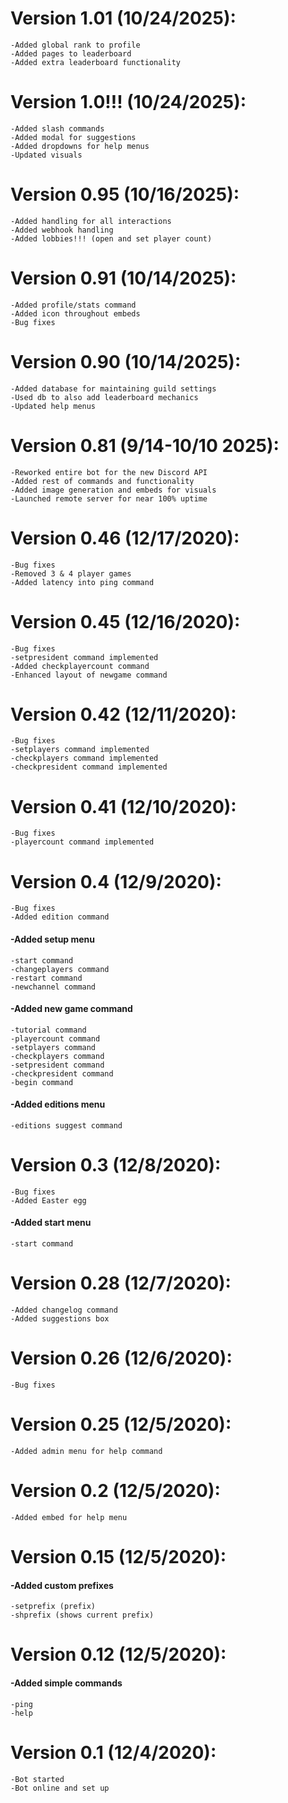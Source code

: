 # Version 1.01 (10/24/2025):
    -Added global rank to profile
    -Added pages to leaderboard
    -Added extra leaderboard functionality

# Version 1.0!!! (10/24/2025):
    -Added slash commands
    -Added modal for suggestions
    -Added dropdowns for help menus
    -Updated visuals

# Version 0.95 (10/16/2025):
    -Added handling for all interactions
    -Added webhook handling
    -Added lobbies!!! (open and set player count)

# Version 0.91 (10/14/2025):
    -Added profile/stats command
    -Added icon throughout embeds
    -Bug fixes

# Version 0.90 (10/14/2025):
    -Added database for maintaining guild settings
    -Used db to also add leaderboard mechanics
    -Updated help menus

# Version 0.81 (9/14-10/10 2025):
    -Reworked entire bot for the new Discord API
    -Added rest of commands and functionality
    -Added image generation and embeds for visuals
    -Launched remote server for near 100% uptime

# Version 0.46 (12/17/2020):
    -Bug fixes
    -Removed 3 & 4 player games
    -Added latency into ping command

# Version 0.45 (12/16/2020):
    -Bug fixes
    -setpresident command implemented 
    -Added checkplayercount command
    -Enhanced layout of newgame command

# Version 0.42 (12/11/2020):
    -Bug fixes
    -setplayers command implemented
    -checkplayers command implemented
    -checkpresident command implemented

# Version 0.41 (12/10/2020):
    -Bug fixes
    -playercount command implemented

# Version 0.4 (12/9/2020):
    -Bug fixes
    -Added edition command
#### -Added setup menu
    -start command
    -changeplayers command
    -restart command
    -newchannel command
#### -Added new game command
    -tutorial command
    -playercount command
    -setplayers command
    -checkplayers command
    -setpresident command
    -checkpresident command
    -begin command
#### -Added editions menu
    -editions suggest command

# Version 0.3 (12/8/2020):
    -Bug fixes
    -Added Easter egg
#### -Added start menu
    -start command

# Version 0.28 (12/7/2020):
    -Added changelog command
    -Added suggestions box

# Version 0.26 (12/6/2020):
    -Bug fixes

# Version 0.25 (12/5/2020):
    -Added admin menu for help command

# Version 0.2 (12/5/2020):
    -Added embed for help menu

# Version 0.15 (12/5/2020): 
#### -Added custom prefixes
    -setprefix (prefix)
    -shprefix (shows current prefix)

# Version 0.12 (12/5/2020): 
#### -Added simple commands
    -ping
    -help

# Version 0.1 (12/4/2020):
    -Bot started
    -Bot online and set up







